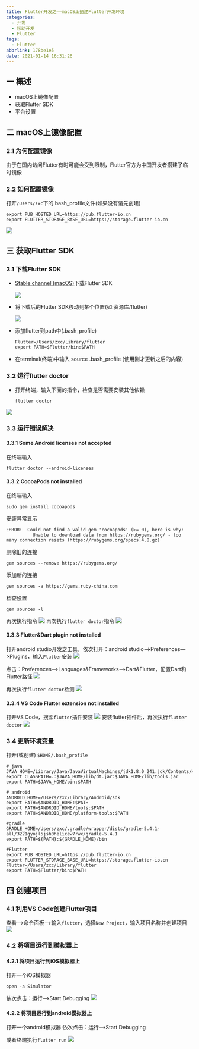 ```yaml
---
title: Flutter开发之——macOS上搭建Flutter开发环境
categories:
  - 开发
  - 移动开发
  - Flutter
tags:
  - Flutter
abbrlink: 178be1e5
date: 2021-01-14 16:31:26
---
```

## 一 概述

* macOS上镜像配置
* 获取Flutter SDK
* 平台设置

<!--more-->

## 二 macOS上镜像配置

### 2.1 为何配置镜像

由于在国内访问Flutter有时可能会受到限制，Flutter官方为中国开发者搭建了临时镜像

### 2.2 如何配置镜像

打开`/Users/zxc`下的.bash_profile文件(如果没有请先创建)

```
export PUB_HOSTED_URL=https://pub.flutter-io.cn
export FLUTTER_STORAGE_BASE_URL=https://storage.flutter-io.cn
```

![][1]

## 三 获取Flutter SDK

### 3.1 下载Flutter SDK

* [Stable channel (macOS)][31]下载Flutter SDK

  ![][2]
  
* 将下载后的Flutter SDK移动到某个位置(如:资源库/flutter)

  ![][3]
  
* 添加flutter到path中(.bash_profile)

  ```
  Flutter=/Users/zxc/Library/flutter
  export PATH=$Flutter/bin:$PATH
  ```
* 在terminal(终端)中输入 source .bash_profile (使用刚才更新之后的内容)

### 3.2 运行flutter doctor

* 打开终端，输入下面的指令，检查是否需要安装其他依赖

  ```
  flutter doctor
  ```
![][4]

### 3.3 运行错误解决

#### 3.3.1 Some Android licenses not accepted

在终端输入

```
flutter doctor --android-licenses
```

#### 3.3.2 **CocoaPods not installed**

在终端输入

```
sudo gem install cocoapods
```

安装异常显示

```
ERROR:  Could not find a valid gem 'cocoapods' (>= 0), here is why:
          Unable to download data from https://rubygems.org/ - too many connection resets (https://rubygems.org/specs.4.8.gz)
```

删除旧的连接

```
gem sources --remove https://rubygems.org/
```

添加新的连接

```
gem sources -a https://gems.ruby-china.com
```

检查设置

```
gem sources -l
```

再次执行指令
![][5]
再次执行`flutter doctor`指令
![][6]

#### 3.3.3 Flutter&Dart plugin not installed

打开android studio开发之工具，依次打开：android studio—>Preferences—>Plugins，输入`Flutter`安装
![][7]

点击：Preferences—>Languages&Frameworks—>Dart&Flutter，配置Dart和Flutter路径
![][8]

再次执行`flutter doctor`检测
![][9]
#### 3.3.4 VS Code Flutter extension not installed

打开VS Code，搜索`flutter`插件安装
![][10]
安装flutter插件后，再次执行`flutter doctor`
![][11]

### 3.4 更新环境变量

打开(或创建) `$HOME/.bash_profile`

```
# java
JAVA_HOME=/Library/Java/JavaVirtualMachines/jdk1.8.0_241.jdk/Contents/Home
export CLASSPATH=.:$JAVA_HOME/lib/dt.jar:$JAVA_HOME/lib/tools.jar
export PATH=$JAVA_HOME/bin:$PATH

# android
ANDROID_HOME=/Users/zxc/Library/Android/sdk 
export PATH=$ANDROID_HOME:$PATH
export PATH=$ANDROID_HOME/tools:$PATH
export PATH=$ANDROID_HOME/platform-tools:$PATH

#gradle
GRADLE_HOME=/Users/zxc/.gradle/wrapper/dists/gradle-5.4.1-all/3221gyojl5jsh0helicew7rwx/gradle-5.4.1
export PATH=${PATH}:${GRADLE_HOME}/bin

#Flutter
export PUB_HOSTED_URL=https://pub.flutter-io.cn
export FLUTTER_STORAGE_BASE_URL=https://storage.flutter-io.cn
Flutter=/Users/zxc/Library/flutter
export PATH=$Flutter/bin:$PATH
```

## 四 创建项目

### 4.1 利用VS Code创建Flutter项目

查看—>命令面板—>输入`flutter`，选择`New Project`，输入项目名称并创建项目
![][12]

### 4.2 将项目运行到模拟器上

#### 4.2.1 将项目运行到iOS模拟器上

打开一个iOS模拟器

```
open -a Simulator
```

依次点击：运行—>Start Debugging
![][13]
#### 4.2.2 将项目运行到android模拟器上

打开一个android模拟器
依次点击：运行—>Start Debugging

或者终端执行`flutter run`
![][14]




[1]:https://cdn.jsdelivr.net/gh/PGzxc/CDN@master/blog-flutter/flutter-mac-pub-host-base-url.png
[2]:https://cdn.jsdelivr.net/gh/PGzxc/CDN@master/blog-flutter/flutter-mac-flutter-sdk.png
[3]:https://cdn.jsdelivr.net/gh/PGzxc/CDN@master/blog-flutter/flutter-mac-flutter-sdk-folder.png
[4]:https://cdn.jsdelivr.net/gh/PGzxc/CDN@master/blog-flutter/flutter-doctor-inspect.png
[5]:https://cdn.jsdelivr.net/gh/PGzxc/CDN@master/blog-flutter/flutter-mac-cocoapods-install-success.png
[6]:https://cdn.jsdelivr.net/gh/PGzxc/CDN@master/blog-flutter/flutter-mac-cocoapods-flutter-doctor.png
[7]:https://cdn.jsdelivr.net/gh/PGzxc/CDN@master/blog-flutter/flutter-mac-as-plugin-flutter-install.png
[8]:https://cdn.jsdelivr.net/gh/PGzxc/CDN@master/blog-flutter/flutter-mac-flutter-dart-config.png
[9]:https://cdn.jsdelivr.net/gh/PGzxc/CDN@master/blog-flutter/flutter-mac-flutter-plugin-doctor.png
[10]:https://cdn.jsdelivr.net/gh/PGzxc/CDN@master/blog-flutter/flutter-mac-vs-code-flutter-install.png
[11]:https://cdn.jsdelivr.net/gh/PGzxc/CDN@master/blog-flutter/flutter-mac-vs-code-flutter-doctor.png
[12]:https://cdn.jsdelivr.net/gh/PGzxc/CDN@master/blog-flutter/flutter-mac-vs-code-create-project.png
[13]:https://cdn.jsdelivr.net/gh/PGzxc/CDN@master/blog-flutter/flutter-project-run-ios.png
[14]:https://cdn.jsdelivr.net/gh/PGzxc/CDN@master/blog-flutter/flutter-project-run-android.png

[31]:https://flutter.dev/docs/development/tools/sdk/releases?tab=macos#macos

